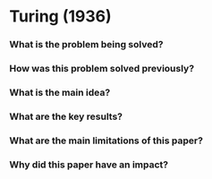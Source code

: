 # Turing (1936)

### What is the problem being solved?



### How was this problem solved previously?


### What is the main idea?


### What are the key results?


### What are the main limitations of this paper?


### Why did this paper have an impact?

